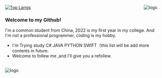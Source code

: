 [![Top Langs](https://github-readme-stats.vercel.app/api/top-langs/?username=anuraghazra&layout=compact)](https://github.com/anuraghazra/github-readme-stats)
<img src="https://github-readme-stats.vercel.app/api?username=istrih&show_icons=true" alt="logo" align="right" style="margin-bottom: 20px;" />

### Welcome to my Github!

I'm a common student from China, 2022 is my first year in my college.
And I'm not a professional programmer, coding is my hobby.

- I'm Trying study C# JAVA PYTHON SWIFT（this list will be add more contents in future.
- Welcome to follew me ,and I'll give you a refollew.

<br><img src="https://github-profile-trophy.vercel.app/?username=istrih&theme=flat&column=7" alt="logo" align="center" style="margin: auto;"/>
<br>
